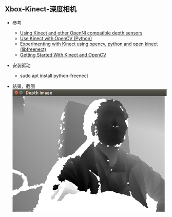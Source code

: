 ## Xbox-Kinect-深度相机
- 参考
    - [Using Kinect and other OpenNI compatible depth sensors](https://docs.opencv.org/3.0-rc1/d7/df5/tutorial_ug_highgui.html)
    - [Use Kinect with OpenCV (Python)](https://gist.github.com/joinAero/1f76844278f141cea8338d1118423648)
    - [Experimenting with Kinect using opencv, python and open kinect (libfreenect)](https://naman5.wordpress.com/2014/06/24/experimenting-with-kinect-using-opencv-python-and-open-kinect-libfreenect/)
    - [Getting Started With Kinect and OpenCV](https://electronicsforu.com/electronics-projects/software-projects-ideas/getting-started-kinect-opencv)

- 安装驱动
    - sudo apt install python-freenect
    
    
- 结果，截图
![depth_image](depth_image.png)    